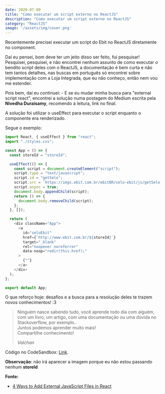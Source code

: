 ```yaml
---
date: 2020-07-09
title: "Como executar um script externo no ReactJS"
description: "Como executar um script externo no ReactJS"
category: "ReactJS"
image: '/assets/img/cover.png'
---
```


Recentemente precisei executar um script do Ebit no ReactJS diretamente no component.

Daí eu pensei, bom deve ter um jeito disso ser feito, fui pesquisar!
Pesquisei, pesquisei, e não encontrei nenhum assunto de como executar o bendito script deles com o ReactJS, a documentação é bem curta e não tem tantos detalhes, nas buscas em português só encontrei sobre implementação com a Loja Integrada, que eu não conheço, então nem vou me estender.

Pois bem, daí eu continuei: - E se eu mudar minha busca para "external script react", encontrei a solução numa postagem do Medium escrita pela **Nivedha Duraisamy**, recomendo a leitura, link no final.

A solução foi utilizar o useEffect para executar o script enquanto o componente era renderizado.

Segue o exemplo:

```js
import React, { useEffect } from "react";
import "./styles.css";

const App = () => {
  const storeId = "storeId";

  useEffect(() => {
    const script = document.createElement("script");
    script.type = "text/javascript";
    script.id = "getSelo";
    script.src = `https://imgs.ebit.com.br/ebitBR/selo-ebit/js/getSelo.js?${storeId}`;
    script.async = true;
    document.body.appendChild(script);
    return () => {
      document.body.removeChild(script);
    };
  }, []);

  return (
    <div className="App">
      <a
        id="seloEbit"
        href={`http://www.ebit.com.br/${storeId}`}
        target="_blank"
        rel="noopener noreferrer"
        data-noop="redir(this.href);"
      >
        {""}
      </a>
    </div>
  );
};

export default App;
```

O que reforço hoje: desafios e a busca para a resolução deles te trazem novos conhecimentos! :3

<blockquote>  
  <p>Ninguém nasce sabendo tudo, você aprende todo dia com alguém, com um livro, um artigo, com uma documentação ou uma dúvida no Stackoverflow, por exemplo..<br>Juntos podemos aprender muito mais!<br>Compartilhe conhecimento!</p>
  <cite>Valchan</cite>
</blockquote>

Código no CodeSandbox: <a href="https://codesandbox.io/s/selo-ebit-6foxq" target="_blank" rel="noopener noreferrer">Link</a>.

**Observação**: não irá aparecer a imagem porque eu não estou passando nenhum **storeId**


**Fonte:**

- <a href="https://medium.com/better-programming/4-ways-of-adding-external-js-files-in-reactjs-823f85de3668" target="_blank" rel="noopener noreferrer">4 Ways to Add External JavaScript Files in React</a>
